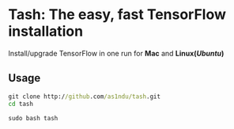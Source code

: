 # Tash: The easy, fast TensorFlow installation

Install/upgrade TensorFlow in one run for **Mac** and **Linux(_Ubuntu_)**

## Usage 

```cmd
git clone http://github.com/as1ndu/tash.git
cd tash

sudo bash tash
```

